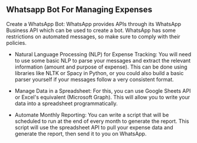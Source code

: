 ## Whatsapp Bot For Managing Expenses
Create a WhatsApp Bot: WhatsApp provides APIs through its WhatsApp Business API which can be used to create a bot. 
WhatsApp has some restrictions on automated messages, so make sure to comply with their policies.

* Natural Language Processing (NLP) for Expense Tracking:
You will need to use some basic NLP to parse your messages and extract the relevant information (amount and purpose of expense). 
This can be done using libraries like NLTK or Spacy in Python, or you could also build a basic parser yourself if your messages follow a very consistent format.


* Manage Data in a Spreadsheet:
For this, you can use Google Sheets API or Excel's equivalent (Microsoft Graph). 
This will allow you to write your data into a spreadsheet programmatically.


* Automate Monthly Reporting: 
You can write a script that will be scheduled to run at the end of every month to generate the report. 
This script will use the spreadsheet API to pull your expense data and generate the report, then send it to you on WhatsApp.
